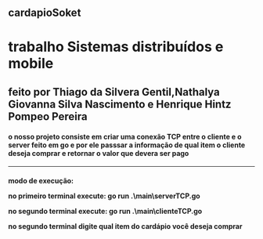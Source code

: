 ## cardapioSoket

<div>
<h1>trabalho  Sistemas distribuídos e mobile </h1>
 <h2>feito por Thiago da Silvera Gentil,Nathalya Giovanna Silva Nascimento e Henrique Hintz Pompeo Pereira</h2>
<h4> o nosso projeto consiste em criar uma conexão TCP entre o cliente e o server feito em go e por ele passsar a informação de qual item o cliente deseja comprar e retornar o valor que devera ser pago </h4>
 </div>

--------------------------------------------------------------------------------------------------------------
<h4>modo de execução:
 

no primeiro terminal execute: go run .\main\serverTCP.go

no segundo terminal execute: go run .\main\clienteTCP.go

no segundo terminal digite qual item do cardápio você deseja comprar</h4>
